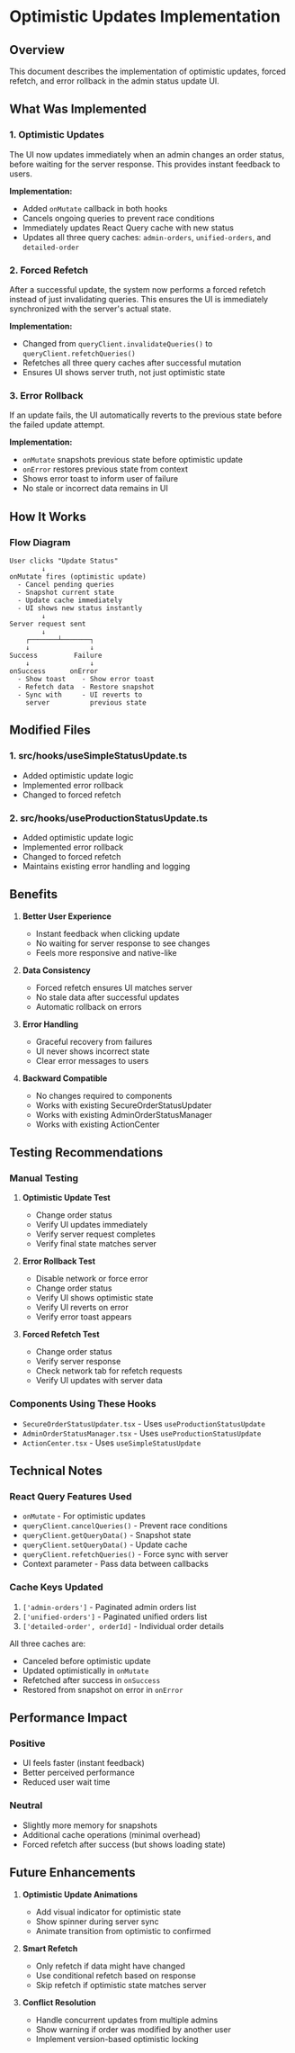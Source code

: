 # Optimistic Updates Implementation

## Overview
This document describes the implementation of optimistic updates, forced refetch, and error rollback in the admin status update UI.

## What Was Implemented

### 1. Optimistic Updates
The UI now updates immediately when an admin changes an order status, before waiting for the server response. This provides instant feedback to users.

**Implementation:**
- Added `onMutate` callback in both hooks
- Cancels ongoing queries to prevent race conditions
- Immediately updates React Query cache with new status
- Updates all three query caches: `admin-orders`, `unified-orders`, and `detailed-order`

### 2. Forced Refetch
After a successful update, the system now performs a forced refetch instead of just invalidating queries. This ensures the UI is immediately synchronized with the server's actual state.

**Implementation:**
- Changed from `queryClient.invalidateQueries()` to `queryClient.refetchQueries()`
- Refetches all three query caches after successful mutation
- Ensures UI shows server truth, not just optimistic state

### 3. Error Rollback
If an update fails, the UI automatically reverts to the previous state before the failed update attempt.

**Implementation:**
- `onMutate` snapshots previous state before optimistic update
- `onError` restores previous state from context
- Shows error toast to inform user of failure
- No stale or incorrect data remains in UI

## How It Works

### Flow Diagram
```
User clicks "Update Status"
        ↓
onMutate fires (optimistic update)
  - Cancel pending queries
  - Snapshot current state
  - Update cache immediately
  - UI shows new status instantly
        ↓
Server request sent
        ↓
    ┌───────┴───────┐
    ↓               ↓
Success         Failure
    ↓               ↓
onSuccess      onError
  - Show toast    - Show error toast
  - Refetch data  - Restore snapshot
  - Sync with     - UI reverts to
    server          previous state
```

## Modified Files

### 1. src/hooks/useSimpleStatusUpdate.ts
- Added optimistic update logic
- Implemented error rollback
- Changed to forced refetch

### 2. src/hooks/useProductionStatusUpdate.ts
- Added optimistic update logic
- Implemented error rollback
- Changed to forced refetch
- Maintains existing error handling and logging

## Benefits

1. **Better User Experience**
   - Instant feedback when clicking update
   - No waiting for server response to see changes
   - Feels more responsive and native-like

2. **Data Consistency**
   - Forced refetch ensures UI matches server
   - No stale data after successful updates
   - Automatic rollback on errors

3. **Error Handling**
   - Graceful recovery from failures
   - UI never shows incorrect state
   - Clear error messages to users

4. **Backward Compatible**
   - No changes required to components
   - Works with existing SecureOrderStatusUpdater
   - Works with existing AdminOrderStatusManager
   - Works with existing ActionCenter

## Testing Recommendations

### Manual Testing
1. **Optimistic Update Test**
   - Change order status
   - Verify UI updates immediately
   - Verify server request completes
   - Verify final state matches server

2. **Error Rollback Test**
   - Disable network or force error
   - Change order status
   - Verify UI shows optimistic state
   - Verify UI reverts on error
   - Verify error toast appears

3. **Forced Refetch Test**
   - Change order status
   - Verify server response
   - Check network tab for refetch requests
   - Verify UI updates with server data

### Components Using These Hooks
- `SecureOrderStatusUpdater.tsx` - Uses `useProductionStatusUpdate`
- `AdminOrderStatusManager.tsx` - Uses `useProductionStatusUpdate`
- `ActionCenter.tsx` - Uses `useSimpleStatusUpdate`

## Technical Notes

### React Query Features Used
- `onMutate` - For optimistic updates
- `queryClient.cancelQueries()` - Prevent race conditions
- `queryClient.getQueryData()` - Snapshot state
- `queryClient.setQueryData()` - Update cache
- `queryClient.refetchQueries()` - Force sync with server
- Context parameter - Pass data between callbacks

### Cache Keys Updated
1. `['admin-orders']` - Paginated admin orders list
2. `['unified-orders']` - Paginated unified orders list
3. `['detailed-order', orderId]` - Individual order details

All three caches are:
- Canceled before optimistic update
- Updated optimistically in `onMutate`
- Refetched after success in `onSuccess`
- Restored from snapshot on error in `onError`

## Performance Impact

### Positive
- UI feels faster (instant feedback)
- Better perceived performance
- Reduced user wait time

### Neutral
- Slightly more memory for snapshots
- Additional cache operations (minimal overhead)
- Forced refetch after success (but shows loading state)

## Future Enhancements

1. **Optimistic Update Animations**
   - Add visual indicator for optimistic state
   - Show spinner during server sync
   - Animate transition from optimistic to confirmed

2. **Smart Refetch**
   - Only refetch if data might have changed
   - Use conditional refetch based on response
   - Skip refetch if optimistic state matches server

3. **Conflict Resolution**
   - Handle concurrent updates from multiple admins
   - Show warning if order was modified by another user
   - Implement version-based optimistic locking
